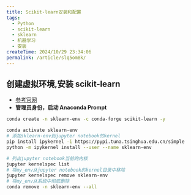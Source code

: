 ```yaml
---
title: Scikit-learn安装和配置
tags:
  - Python
  - scikit-learn
  - sklearn
  - 机器学习
  - 安装
createTime: 2024/10/29 23:34:06
permalink: /article/slq5om8k/
---
```


## 创建虚拟环境,安装 scikit-learn

- [参考官网](https://scikit-learn.org/stable/install.html)
- **管理员身份，启动 Anaconda Prompt**

```bash
conda create -n sklearn-env -c conda-forge scikit-learn -y

conda activate sklearn-env
# 添加sklearn-env到jupyter notebook的kernel
pip install ipykernel -i https://pypi.tuna.tsinghua.edu.cn/simple
python -m ipykernel install --user --name sklearn-env

# 列出jupyter notebook当前的内核
jupyter kernelspec list
# 将my_env从jupyter notebook的kernel目录中移除
jupyter kernelspec remove sklearn-env
# 将my_env从系统中彻底删除
conda remove -n sklearn-env --all
```
